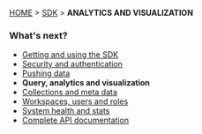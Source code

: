 [HOME](Home) > [SDK](sdk) > **ANALYTICS AND VISUALIZATION**

### What's next?

- [Getting and using the SDK](using-the-sdk)
- [Security and authentication](security-and-authentication)
- [Pushing data](pushing-data)
- **Query, analytics and visualization**
- [Collections and meta data](collections)
- [Workspaces, users and roles](user-management)
- [System health and stats](system-health)
- [Complete API documentation](sdk-api-documentation)